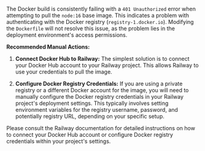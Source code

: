 The Docker build is consistently failing with a `401 Unauthorized` error when attempting to pull the `node:16` base image. This indicates a problem with authenticating with the Docker registry (`registry-1.docker.io`).  Modifying the `Dockerfile` will not resolve this issue, as the problem lies in the deployment environment's access permissions.

**Recommended Manual Actions:**

1. **Connect Docker Hub to Railway:** The simplest solution is to connect your Docker Hub account to your Railway project. This allows Railway to use your credentials to pull the image.

2. **Configure Docker Registry Credentials:**  If you are using a private registry or a different Docker account for the image, you will need to manually configure the Docker registry credentials in your Railway project's deployment settings.  This typically involves setting environment variables for the registry username, password, and potentially registry URL, depending on your specific setup.

Please consult the Railway documentation for detailed instructions on how to connect your Docker Hub account or configure Docker registry credentials within your project's settings.